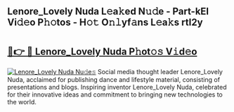 ## Lenore_Lovely Nuda L𝚎a𝚔ed N𝚞𝚍e - Part-kEI Vi𝚍𝚎o P𝚑𝚘tos - H𝚘𝚝 O𝚗𝚕yf𝚊ns L𝚎a𝚔s rtI2y

# <h2><a href="http://kfbbz1.oniu.top/?m=Lenore_Lovely+Nuda">🔗👉 🔴 Lenore_Lovely Nuda P𝚑ot𝚘𝚜 V𝚒d𝚎o</a></h2>

[![Lenore_Lovely Nuda Nu𝚍e𝚜](https://i.imgur.com/0qMVB7G.gif)](http://kfbbz1.oniu.top/?m=Lenore_Lovely+Nuda)
Social media thought leader Lenore_Lovely Nuda, acclaimed for publishing dance and lifestyle material, consisting of presentations and blogs. Inspiring inventor Lenore_Lovely Nuda, celebrated for their innovative ideas and commitment to bringing new technologies to the world.  
